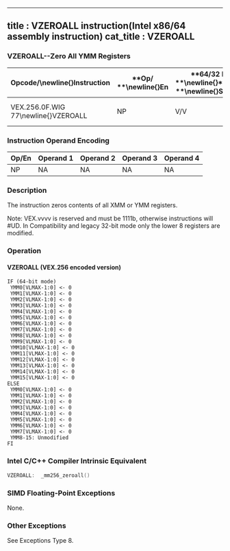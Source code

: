 ----------------------------
title : VZEROALL instruction(Intel x86/64 assembly instruction)
cat_title : VZEROALL
----------------------------
### VZEROALL--Zero All YMM Registers


|**Opcode/**\newline{}**Instruction**|**Op/ **\newline{}**En**|**64/32 bit **\newline{}**Mode **\newline{}**Support**|**CPUID **\newline{}**Feature **\newline{}**Flag**|**Description**|
|------------------------------------|------------------------|------------------------------------------------------|--------------------------------------------------|---------------|
|VEX.256.0F.WIG 77\newline{}VZEROALL|NP|V/V|AVX|Zero all YMM registers.|
### Instruction Operand Encoding


|Op/En|Operand 1|Operand 2|Operand 3|Operand 4|
|-----|---------|---------|---------|---------|
|NP|NA|NA|NA|NA|
### Description


The instruction zeros contents of all XMM or YMM registers.

Note: VEX.vvvv is reserved and must be 1111b, otherwise instructions will #UD. In Compatibility and legacy 32-bit mode only the lower 8 registers are modified.


### Operation
#### VZEROALL (VEX.256 encoded version)
```info-verb
IF (64-bit mode)
 YMM0[VLMAX-1:0]  <- 0
 YMM1[VLMAX-1:0]  <- 0
 YMM2[VLMAX-1:0] <-  0
 YMM3[VLMAX-1:0] <-  0
 YMM4[VLMAX-1:0]  <- 0
 YMM5[VLMAX-1:0]  <- 0
 YMM6[VLMAX-1:0]  <- 0
 YMM7[VLMAX-1:0] <-  0
 YMM8[VLMAX-1:0] <-  0
 YMM9[VLMAX-1:0]  <- 0
 YMM10[VLMAX-1:0] <-  0
 YMM11[VLMAX-1:0]  <- 0
 YMM12[VLMAX-1:0] <-  0
 YMM13[VLMAX-1:0]  <- 0
 YMM14[VLMAX-1:0]  <- 0
 YMM15[VLMAX-1:0]  <- 0
ELSE
 YMM0[VLMAX-1:0]  <- 0
 YMM1[VLMAX-1:0] <-  0
 YMM2[VLMAX-1:0] <-  0
 YMM3[VLMAX-1:0]  <- 0
 YMM4[VLMAX-1:0] <-  0
 YMM5[VLMAX-1:0]  <- 0
 YMM6[VLMAX-1:0]  <- 0
 YMM7[VLMAX-1:0] <-  0
 YMM8-15: Unmodified
FI
```

### Intel C/C++ Compiler Intrinsic Equivalent

```cpp
VZEROALL:  _mm256_zeroall()
```
### SIMD Floating-Point Exceptions


None.

### Other Exceptions


See Exceptions Type 8.

